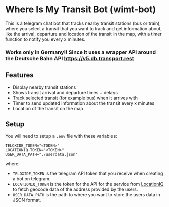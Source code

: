 # Where Is My Transit Bot (wimt-bot)

This is a telegram chat bot that tracks nearby transit stations (bus or train), where you select a transit that you want to track and get information about, like the arrival, 
departure and location of the transit in the map, with a timer function to notify you every x minutes.

### Works only in Germany!! Since it uses a wrapper API around the Deutsche Bahn API https://v5.db.transport.rest

## Features
- Display nearby transit stations
- Shows transit arrival and departure times + delays
- Track selected transit (for example bus) when it arrives with
- Timer to send updated information about the transit every x minutes
- Location of the transit on the map

## Setup
You will need to setup a `.env` file with these variables:
```
TELOXIDE_TOKEN="<TOKEN>"
LOCATIONIQ_TOKEN="<TOKEN>"
USER_DATA_PATH="./userdata.json"
```
where:
- `TELOXIDE_TOKEN` is the telegram API token that you receive when creating a bot on telegram.
- `LOCATIONIQ_TOKEN` is the token for the API for the service from [LocationIQ](https://locationiq.com) to fetch geocode data of the address provided by the users.
- `USER_DATA_PATH` is the path to where you want to store the users data in JSON format.
